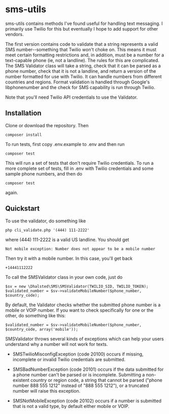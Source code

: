 # sms-utils
sms-utils contains methods I've found useful for handling text messaging.  I primarily use Twilio for this but eventually I hope to add support for other vendors.

The first version contains code to validate that a string represents a valid SMS number--something that Twilio won't choke on.  This means it must meet certain formatting restrictions and, in addition, must be a number for a text-capable phone (ie, not a landline).  The rules for this are complicated.  The SMS Validator class will take a string, check that it can be parsed as a phone number, check that it is not a landline, and return a version of the number formatted for use with Twilio.  It can handle numbers from different countries and regions.  Format validation is handled through Google's libphonenumber and the check for SMS capability is run through Twilio.

Note that you'll need Twilio API credentials to use the Validator.

## Installation

Clone or download the repository.  Then
```
composer install
```

To run tests, first copy .env.example to .env and then run
```
composer test
```

This will run a set of tests that don't require Twilio credentials.  To run a more complete set of tests, fill in .env with Twilio credentials and some sample phone numbers, and then do
```
composer test 
```

again.

## Quickstart

To use the validator, do something like
```
php cli_validate.php '(444) 111-2222'
```
where (444) 111-2222 is a valid US landline.  You should get 
```
Not mobile exception: Number does not appear to be a mobile number
```
Then try it with a mobile number.  In this case, you'll get back
```
+14441112222
```
To call the SMSValidator class in your own code, just do
```
$sv = new \Dhalsted\SMS\SMSValidator(TWILIO_SID, TWILIO_TOKEN);
$validated_number = $sv->validateMobileNumber($phone_number, $country_code);
```
By default, the Validator checks whether the submitted phone number is a mobile or VOIP number.  If you want to check specifically for one or the other, do something like this:
```
$validated_number = $sv->validateMobileNumber($phone_number, $country_code, array('mobile'));
```

SMSValidator throws several kinds of exceptions which can help your users understand why a number will not work for texts.

* SMSTwilioMisconfigException (code 20100) occurs if missing, incomplete or invalid Twilio credentials are submitted.

* SMSBadNumberException (code 20101) occurs if the data submitted for a phone number can't be parsed or is incomplete.  Submitting a non-existent country or region code, a string that cannot be parsed ("phone number 888 555 1212" instead of "888 555 1212"), or a truncated number will raise this exception.

* SMSNotMobileException (code 20102) occurs if a number is submitted that is not a valid type, by default either mobile or VOIP.


